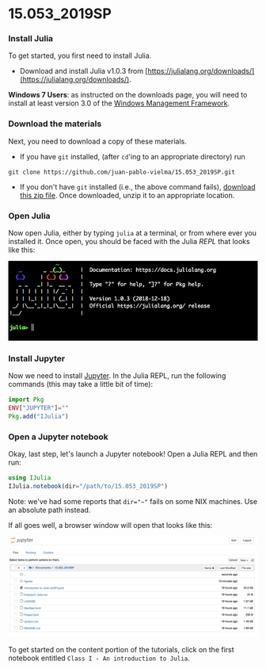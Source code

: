# 15.053_2019SP

### Install Julia

To get started, you first need to install Julia.

 - Download and install Julia v1.0.3 from [https://julialang.org/downloads/](https://julialang.org/downloads/).

**Windows 7 Users**: as instructed on the downloads page, you will need to
install at least version 3.0 of the [Windows Management Framework](https://docs.microsoft.com/en-us/powershell/wmf/overview).

### Download the materials

Next, you need to download a copy of these materials.

 - If you have `git`
installed, (after `cd`'ing to an appropriate directory) run
```
git clone https://github.com/juan-pablo-vielma/15.053_2019SP.git
```
 - If you don't have `git` installed (i.e., the above command fails), [download this zip file](https://github.com/lanl-ansi/tutorial-grid-science-2019/archive/master.zip). Once downloaded, unzip it to an appropriate location.

### Open Julia

Now open Julia, either by typing `julia` at a terminal, or from where ever you installed it. Once open, you should be faced with the Julia *REPL* that looks like this:

![Julia REPL](figures/repl.png)

### Install Jupyter

Now we need to install [Jupyter](http://jupyter.org/).
In the Julia REPL, run the following commands (this may take a little bit of time):
```julia
import Pkg
ENV["JUPYTER"]=""
Pkg.add("IJulia")
```

### Open a Jupyter notebook

Okay, last step, let's launch a Jupyter notebook! Open a Julia REPL and then run:
```julia
using IJulia
IJulia.notebook(dir="/path/to/15.053_2019SP")
```

Note: we've had some reports that `dir="~"` fails on some NIX machines. Use an
absolute path instead.

If all goes well, a browser window will open that looks like this:

![jupyer_notebook](figures/jupyter.png)

To get started on the content portion of the tutorials, click on the first notebook entitled `Class I - An introduction to Julia`.
